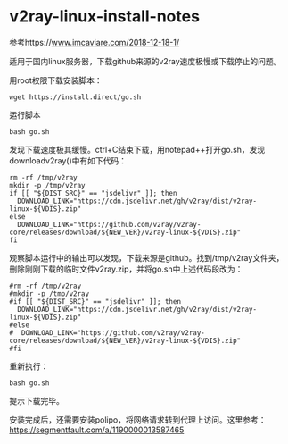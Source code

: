 # v2ray-linux-install-notes

参考https://www.imcaviare.com/2018-12-18-1/

适用于国内linux服务器，下载github来源的v2ray速度极慢或下载停止的问题。

用root权限下载安装脚本：
```
wget https://install.direct/go.sh
```
运行脚本
```
bash go.sh
```

发现下载速度极其缓慢。ctrl+C结束下载，用notepad++打开go.sh，发现downloadv2ray()中有如下代码：
```
rm -rf /tmp/v2ray
mkdir -p /tmp/v2ray
if [[ "${DIST_SRC}" == "jsdelivr" ]]; then
  DOWNLOAD_LINK="https://cdn.jsdelivr.net/gh/v2ray/dist/v2ray-linux-${VDIS}.zip"
else
  DOWNLOAD_LINK="https://github.com/v2ray/v2ray-core/releases/download/${NEW_VER}/v2ray-linux-${VDIS}.zip"
fi
```
观察脚本运行中的输出可以发现，下载来源是github。找到/tmp/v2ray文件夹，删除刚刚下载的临时文件v2ray.zip，并将go.sh中上述代码段改为：
```
#rm -rf /tmp/v2ray
#mkdir -p /tmp/v2ray
#if [[ "${DIST_SRC}" == "jsdelivr" ]]; then
  DOWNLOAD_LINK="https://cdn.jsdelivr.net/gh/v2ray/dist/v2ray-linux-${VDIS}.zip"
#else
#  DOWNLOAD_LINK="https://github.com/v2ray/v2ray-core/releases/download/${NEW_VER}/v2ray-linux-${VDIS}.zip"
#fi
```
重新执行：
```
bash go.sh
```
提示下载完毕。

安装完成后，还需要安装polipo，将网络请求转到代理上访问。这里参考：https://segmentfault.com/a/1190000013587465

